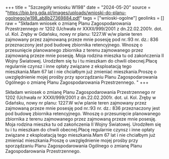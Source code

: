 +++
title = "Szczegóły wniosku W198"
date = "2024-05-20"
source = "https://bip.brg.gda.pl/images/uploads/wnioski-do-planu-ogolnego/w198_ab8b27369884.pdf"
tags = ["wnioski-ogolne"]
geolinks = []
raw = "Składam wniosek o zmianę Planu Zagospodarowania Przestrzennego nr 1202 (Uchwała nr XXXII/999/2001 z dn.22.02.2001r. dot. ul. Kol. Zręby w Gdańsku, nowy nr planu: 1227.W w/w planie teren zajmowany przez zajmowaną przeze mnie posesję pod nr.:93 nr. dz.: 836 przeznaczony jest pod budowę zbiornika retencyjnego. Wnoszę o przesunięcie planowanego zbiornika z terenu zajmowanego przez zajmowaną przeze mnie posesję. Moja rodzina mieszka tu od zakończenia II Wojny Światowej. Urodziłem się tu i tu mieszkam do chwili obecnej.Płacę regularnie czynsz i inne opłaty związane z eksploatacją tego mieszkania.Mam 67 lat i nie chciałbym już zmieniać mieszkania.Proszę o uwzględnienie mojej prośby przy sporządzaniu Planu Zagospodarowania Ogólnego o zmianę Planu Zagospodarowania Przestrzennego. "
+++

Składam wniosek o zmianę Planu Zagospodarowania Przestrzennego nr 1202
(Uchwała nr XXXII/999/2001 z dn.22.02.2001r. dot. ul. Kol. Zręby w Gdańsku, nowy nr planu:
1227.W w/w planie teren zajmowany przez zajmowaną przeze mnie posesję pod nr.:93 nr. dz.:
836 przeznaczony jest pod budowę zbiornika retencyjnego. Wnoszę o przesunięcie planowanego
zbiornika z terenu zajmowanego przez zajmowaną przeze mnie posesję. Moja rodzina mieszka tu
od zakończenia II Wojny Światowej. Urodziłem się tu i tu mieszkam do chwili obecnej.Płacę
regularnie czynsz i inne opłaty związane z eksploatacją tego mieszkania.Mam 67 lat i nie
chciałbym już zmieniać mieszkania.Proszę o uwzględnienie mojej prośby przy sporządzaniu
Planu Zagospodarowania Ogólnego o zmianę Planu Zagospodarowania Przestrzennego.



